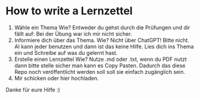 # How to write a Lernzettel

1. Wähle ein Thema
  Wie? Entweder du gehst durch die Prüfungen und dir fällt auf: Bei der Übung war ich mir nicht sicher.  
2. Informiere dich über das Thema. 
  Wie? Nicht über ChatGPT! Bitte nicht. AI kann jeder benutzen und dann ist das keine Hilfe. Lies dich ins Thema ein und Schreibe auf was du gelernt hast.  
3. Erstelle einen Lernzettel
  Wie? Nutze .md oder .txt, wenn du PDF nutzt dann bitte stelle sicher man kann es Copy Pasten. Dadurch das diese Repo noch veröffentlicht werden soll soll sie einfach zugänglich sein.  
4. Mir schicken oder hier hochladen.   
  
Danke für eure Hilfe :) 
